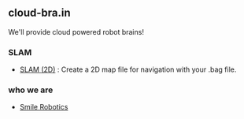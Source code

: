 ## cloud-bra.in

We'll provide cloud powered robot brains!

### SLAM

* [SLAM (2D)](https://cloudbra-in.github.io/slam/) : Create a 2D map file for navigation with your .bag file.

### who we are

* [Smile Robotics](https://en.smilerobotics.com)
